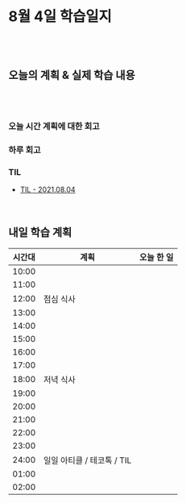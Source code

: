 # 8월 4일 학습일지

<br/>
<br/>

## 오늘의 계획 & 실제 학습 내용

<br/>
<br/>

### 오늘 시간 계획에 대한 회고

### 하루 회고

### TIL

- [TIL - 2021.08.04](https://velog.io/@jjuny546/TIL-2021.08.04)

<br/>

## 내일 학습 계획

| 시간대 | 계획                       | 오늘 한 일 |
| ------ | -------------------------- | ---------- |
| 10:00  |                            |            |
| 11:00  |                            |            |
| 12:00  | 점심 식사                  |            |
| 13:00  |                            |            |
| 14:00  |                            |            |
| 15:00  |                            |            |
| 16:00  |                            |            |
| 17:00  |                            |            |
| 18:00  | 저녁 식사                  |            |
| 19:00  |                            |            |
| 20:00  |                            |            |
| 21:00  |                            |            |
| 22:00  |                            |            |
| 23:00  |                            |            |
| 24:00  | 일일 아티클 / 테코톡 / TIL |            |
| 01:00  |                            |            |
| 02:00  |                            |            |
